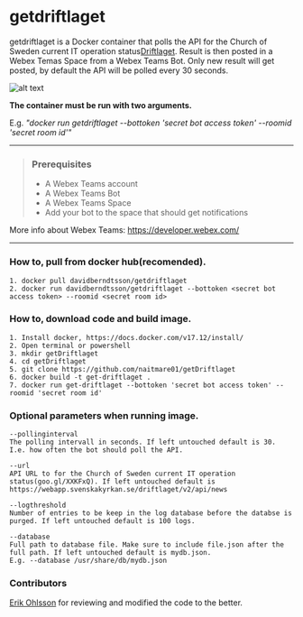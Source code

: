 # getdriftlaget
getdriftlaget is a Docker container that polls the API for the Church of Sweden current IT operation status[Driftlaget](https://internwww.svenskakyrkan.se/Kanslist%C3%B6d/aktuellt-driftlage). Result is then posted in a Webex Temas Space from a Webex Teams Bot. Only new result will get posted, by default the API will be polled every 30 seconds. 

![alt text](https://github.com/naitmare01/getDriftlaget/blob/master/Private/Screen%20Shot%202018-09-07%20at%2022.18.45.png)

**The container must be run with two arguments.**

E.g. _"docker run getdriftlaget --bottoken 'secret bot access token' --roomid 'secret room id'"_


--- 
> ### Prerequisites
> - A Webex Teams account
> - A Webex Teams Bot
> - A Webex Teams Space
> - Add your bot to the space that should get notifications

More info about Webex Teams: https://developer.webex.com/

---


### **How to, pull from docker hub(recomended).**
```
1. docker pull davidberndtsson/getdriftlaget
2. docker run davidberndtsson/getdriftlaget --bottoken <secret bot access token> --roomid <secret room id>
```


### **How to, download code and build image.**
```
1. Install docker, https://docs.docker.com/v17.12/install/
2. Open terminal or powershell
3. mkdir getDriftlaget
4. cd getDriftlaget
5. git clone https://github.com/naitmare01/getDriftlaget
6. docker build -t get-driftlaget .
7. docker run get-driftlaget --bottoken 'secret bot access token' --roomid 'secret room id'
```

### **Optional parameters when running image.**
```
--pollinginterval
The polling intervall in seconds. If left untouched default is 30.
I.e. how often the bot should poll the API.
```
```
--url
API URL to for the Church of Sweden current IT operation status(goo.gl/XXKFxQ). If left untouched default is https://webapp.svenskakyrkan.se/driftlaget/v2/api/news

```
```
--logthreshold
Number of entries to be keep in the log database before the databse is purged. If left untouched default is 100 logs.
```
```
--database
Full path to database file. Make sure to include file.json after the full path. If left untouched default is mydb.json.
E.g. --database /usr/share/db/mydb.json

```

### Contributors
[Erik Ohlsson](https://github.com/nimok) for reviewing and modified the code to the better.
